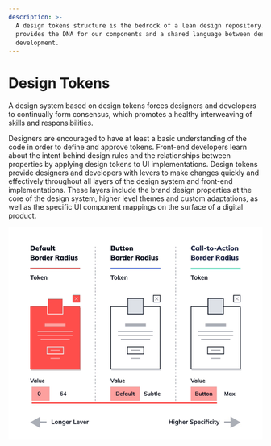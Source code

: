 ```yaml
---
description: >-
  A design tokens structure is the bedrock of a lean design repository. It
  provides the DNA for our components and a shared language between design and
  development.
---
```


# Design Tokens

A design system based on design tokens forces designers and developers to continually form consensus, which promotes a healthy interweaving of skills and responsibilities.

Designers are encouraged to have at least a basic understanding of the code in order to define and approve tokens. Front-end developers learn about the intent behind design rules and the relationships between properties by applying design tokens to UI implementations. Design tokens provide designers and developers with levers to make changes quickly and effectively throughout all layers of the design system and front-end implementations.
 These layers include the brand design properties at the core of the design system, higher level themes and custom adaptations, as well as the specific UI component mappings on the surface of a digital product.

![](../../.gitbook/assets/anim_tokens_lever.png)

